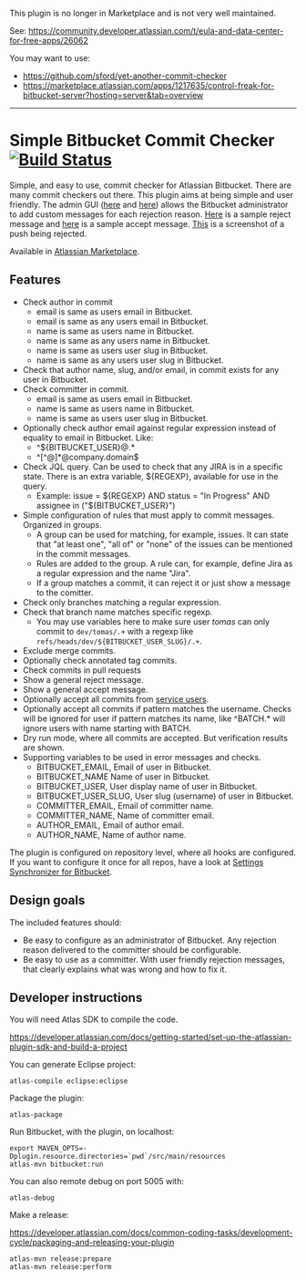 This plugin is no longer in Marketplace and is not very well maintained. 

See: https://community.developer.atlassian.com/t/eula-and-data-center-for-free-apps/26062

You may want to use:

 * https://github.com/sford/yet-another-commit-checker
 * https://marketplace.atlassian.com/apps/1217635/control-freak-for-bitbucket-server?hosting=server&tab=overview

---

# Simple Bitbucket Commit Checker [![Build Status](https://travis-ci.org/tomasbjerre/simple-bitbucket-commit-checker.svg?branch=master)](https://travis-ci.org/tomasbjerre/simple-bitbucket-commit-checker)
Simple, and easy to use, commit checker for Atlassian Bitbucket. There are many commit checkers out there. This plugin aims at being simple and user friendly. The admin GUI ([here](https://raw.githubusercontent.com/tomasbjerre/simple-bitbucket-commit-checker/master/sandbox/admin_upper.png) and [here](https://raw.githubusercontent.com/tomasbjerre/simple-bitbucket-commit-checker/master/sandbox/admin_lower.png)) allows the Bitbucket administrator to add custom messages for each rejection reason. [Here](https://github.com/tomasbjerre/simple-bitbucket-commit-checker/blob/master/src/test/resources/testProdThatRejectResponseLooksGood.txt) is a sample reject message and [here](https://github.com/tomasbjerre/simple-bitbucket-commit-checker/blob/master/src/test/resources/testProdThatSuccessResponseLooksGood.txt) is a sample accept message. [This](https://raw.githubusercontent.com/tomasbjerre/simple-bitbucket-commit-checker/master/sandbox/config_and_reject.png) is a screenshot of a push being rejected.

Available in [Atlassian Marketplace](https://marketplace.atlassian.com/plugins/se.bjurr.sscc.sscc).

## Features
* Check author in commit
  * email is same as users email in Bitbucket.
  * email is same as any users email in Bitbucket.
  * name is same as users name in Bitbucket.
  * name is same as any users name in Bitbucket.
  * name is same as users user slug in Bitbucket.
  * name is same as any users user slug in Bitbucket.
* Check that author name, slug, and/or email, in commit exists for any user in Bitbucket.
* Check committer in commit.
  * email is same as users email in Bitbucket.
  * name is same as users name in Bitbucket.
  * name is same as users user slug in Bitbucket.
* Optionally check author email against regular expression instead of equality to email in Bitbucket. Like:
  * ^${BITBUCKET_USER}@.*
  * ^[^@]*@company.domain$
* Check JQL query. Can be used to check that any JIRA is in a specific state. There is an extra variable, ${REGEXP}, available for use in the query.
  * Example: issue = ${REGEXP} AND status = "In Progress" AND assignee in ("${BITBUCKET_USER}")
* Simple configuration of rules that must apply to commit messages. Organized in groups.
  * A group can be used for matching, for example, issues. It can state that "at least one", "all of" or "none" of the issues can be mentioned in the commit messages.
  * Rules are added to the group. A rule can, for example, define Jira as a regular expression and the name "Jira".
  * If a group matches a commit, it can reject it or just show a message to the comitter.
* Check only branches matching a regular expression.
* Check that branch name matches specific regexp.
  * You may use variables here to make sure user *tomas* can only commit to `dev/tomas/.+` with a regexp like `refs/heads/dev/${BITBUCKET_USER_SLUG}/.+`.
* Exclude merge commits.
* Optionally check annotated tag commits.
* Check commits in pull requests
* Show a general reject message.
* Show a general accept message.
* Optionally accept all commits from [service users](https://developer.atlassian.com/static/javadoc/bitbucket-server/4.0.3/api/reference/com/atlassian/bitbucket/user/UserType.html).
* Optionally accept all commits if pattern matches the username. Checks will be ignored for user if pattern matches its name, like ^BATCH.* will ignore users with name starting with BATCH.
* Dry run mode, where all commits are accepted. But verification results are shown.
* Supporting variables to be used in error messages and checks.
  * BITBUCKET_EMAIL, Email of user in Bitbucket.
  * BITBUCKET_NAME Name of user in Bitbucket.
  * BITBUCKET_USER, User display name of user in Bitbucket.
  * BITBUCKET_USER_SLUG, User slug (username) of user in Bitbucket.
  * COMMITTER_EMAIL, Email of committer name.
  * COMMITTER_NAME, Name of committer email.
  * AUTHOR_EMAIL, Email of author email.
  * AUTHOR_NAME, Name of author name.

The plugin is configured on repository level, where all hooks are configured. If you want to configure it once for all repos, have a look at [Settings Synchronizer for Bitbucket](https://github.com/tomasbjerre/settings-synchronizer-for-bitbucket-plugin).

## Design goals
The included features should:

* Be easy to configure as an administrator of Bitbucket. Any rejection reason delivered to the committer should be configurable.
* Be easy to use as a committer. With user friendly rejection messages, that clearly explains what was wrong and how to fix it.

## Developer instructions
You will need Atlas SDK to compile the code.

https://developer.atlassian.com/docs/getting-started/set-up-the-atlassian-plugin-sdk-and-build-a-project

You can generate Eclipse project:
```
atlas-compile eclipse:eclipse
```

Package the plugin:
```
atlas-package
```

Run Bitbucket, with the plugin, on localhost:
```
export MAVEN_OPTS=-Dplugin.resource.directories=`pwd`/src/main/resources
atlas-mvn bitbucket:run
```

You can also remote debug on port 5005 with:
```
atlas-debug
```

Make a release:

https://developer.atlassian.com/docs/common-coding-tasks/development-cycle/packaging-and-releasing-your-plugin
```
atlas-mvn release:prepare
atlas-mvn release:perform
```
